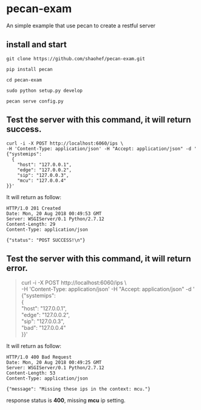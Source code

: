 # pecan-exam
An simple example that use pecan to create a restful server

## install and start

`git clone https://github.com/shaohef/pecan-exam.git`

`pip install pecan`

`cd pecan-exam`

`sudo python setup.py develop`

`pecan serve config.py`

## Test the server with this command, it will return success.


```
curl -i -X POST http://localhost:6060/ips \
-H 'Content-Type: application/json' -H "Accept: application/json" -d '
{"systemips":  
  {  
    "host": "127.0.0.1",  
    "edge": "127.0.0.2",  
    "sip": "127.0.0.3",  
    "mcu": "127.0.0.4"  
}}'
```

It will return as follow:

```
HTTP/1.0 201 Created
Date: Mon, 20 Aug 2018 00:49:53 GMT
Server: WSGIServer/0.1 Python/2.7.12
Content-Length: 29
Content-Type: application/json

{"status": "POST SUCCESS!\n"}
```

## Test the server with this command, it will return error.

>curl -i -X POST http://localhost:6060/ips \  
>-H 'Content-Type: application/json' -H "Accept: application/json" -d '  
>{"systemips":  
>  {  
>    "host": "127.0.0.1",  
>    "edge": "127.0.0.2",  
>    "sip": "127.0.0.3",  
>    "bad": "127.0.0.4"  
>}}'


It will return as follow:

```
HTTP/1.0 400 Bad Request
Date: Mon, 20 Aug 2018 00:49:25 GMT
Server: WSGIServer/0.1 Python/2.7.12
Content-Length: 53
Content-Type: application/json

{"message": "Missing these ips in the context: mcu."}
```

response status is **400**, missing **mcu** ip setting.
